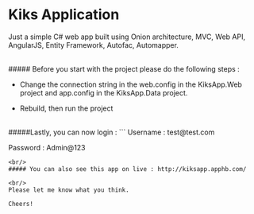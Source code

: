# Kiks Application
Just a simple C# web app built using Onion architecture, MVC, Web API, AngularJS, Entity Framework, Autofac, Automapper.

<br/>
##### Before you start with the project please do the following steps :

- Change the connection string in the web.config in the KiksApp.Web project and app.config in the KiksApp.Data project.

- Rebuild, then run the project

<br/>
#####Lastly, you can now login : 
```
Username : test@test.com

Password : Admin@123
```
<br/>
##### You can also see this app on live : http://kiksapp.apphb.com/

<br/>
Please let me know what you think.

Cheers!
